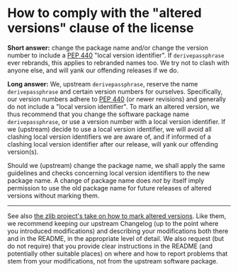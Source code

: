 # How to comply with the "altered versions" clause of the license

**Short answer:** change the package name and/or change the version number to include a [PEP 440][] "local version identifier".
If `derivepassphrase` ever rebrands, this applies to rebranded names too.
We try not to clash with anyone else, and will yank our offending releases if we do.

**Long answer:** We, upstream `derivepassphrase`, reserve the name `derivepassphrase` and certain version numbers for ourselves.
Specifically, our version numbers adhere to [PEP 440][] (or newer revisions) and generally do not include a "local version identifier".
To mark an altered version, we thus recommend that you change the software package name `derivepassphrase`, or use a version number with a local version identifier.
If we (upstream) decide to use a local version identifier, we will avoid all clashing local version identifiers we are aware of, and if informed of a clashing local version identifier after our release, will yank our offending version(s).

Should we (upstream) change the package name, we shall apply the same guidelines and checks concerning local version identifiers to the new package name.
A change of package name does *not* by itself imply permission to use the old package name for future releases of altered versions without marking them.

---

See also [the zlib project's take on how to mark altered versions][ZLIB_FAQ].
Like them, we recommend keeping our upstream Changelog (up to the point where you introduced modifications) and describing your modifications both there and in the README, in the appropriate level of detail.
We also request (but do not require) that you provide clear instructions in the README (and potentially other suitable places) on where and how to report problems that stem from your modifications, not from the upstream software package.

[PEP 440]: https://peps.python.org/pep-0440/
[ZLIB_FAQ]: https://github.com/madler/zlib/blob/v1.3.1/FAQ "see question #24"
